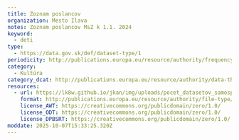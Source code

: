 ```yaml
---
title: Zoznam poslancov
organization: Mesto Ilava
notes: Zoznam poslancov MsZ k 1.1. 2024
keyword:
  - deti
type:
  - https://data.gov.sk/def/dataset-type/1
periodicity: http://publications.europa.eu/resource/authority/frequency/QUARTERLY
category:
  - Kultúra
category_dcat: http://publications.europa.eu/resource/authority/data-theme/AGRI
resources:
  - url: https://lk8w.github.io/jkan/img/uploads/pocet_datasetov_samosprava.csv
    format: http://publications.europa.eu/resource/authority/file-type/CSV
    license_AWT: https://creativecommons.org/publicdomain/zero/1.0/
    license_ODT: https://creativecommons.org/publicdomain/zero/1.0/
    license_DPBSRT: https://creativecommons.org/publicdomain/zero/1.0/
moddate: 2025-10-07T15:33:25.320Z
---
```

